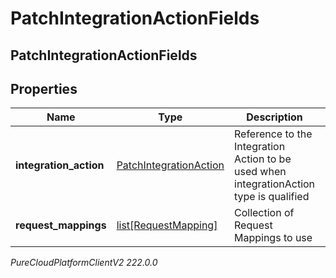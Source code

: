 # PatchIntegrationActionFields

## PatchIntegrationActionFields

## Properties

|Name | Type | Description | Notes|
|------------ | ------------- | ------------- | -------------|
| **integration_action** | [PatchIntegrationAction](PatchIntegrationAction) | Reference to the Integration Action to be used when integrationAction type is qualified | [optional] |
| **request_mappings** | [list[RequestMapping]](RequestMapping) | Collection of Request Mappings to use | [optional] |



_PureCloudPlatformClientV2 222.0.0_
